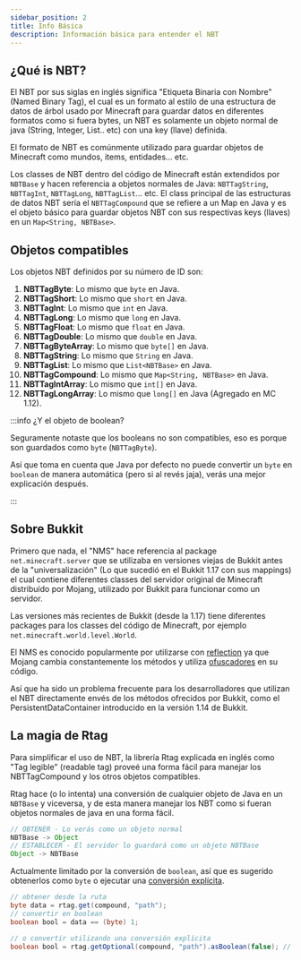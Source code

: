 ```yaml
---
sidebar_position: 2
title: Info Básica
description: Información básica para entender el NBT
---
```


## ¿Qué is NBT?

El NBT por sus siglas en inglés significa "Etiqueta Binaria con Nombre" (Named Binary Tag), el cual es un formato al estilo de una estructura de datos de árbol usado por Minecraft para guardar datos en diferentes formatos como si fuera bytes, un NBT es solamente un objeto normal de java (String, Integer, List.. etc) con una key (llave) definida.

El formato de NBT es comúnmente utilizado para guardar objetos de Minecraft como mundos, items, entidades... etc.

Los classes de NBT dentro del código de Minecraft están extendidos por `NBTBase` y hacen referencia a objetos normales de Java: `NBTTagString`, `NBTTagInt`, `NBTTagLong`, `NBTTagList`... etc. El class principal de las estructuras de datos NBT sería el `NBTTagCompound` que se refiere a un Map en Java y es el objeto básico para guardar objetos NBT con sus respectivas keys (llaves) en un `Map<String, NBTBase>`.

## Objetos compatibles

Los objetos NBT definidos por su número de ID son:

1. **NBTTagByte**: Lo mismo que `byte` en Java.
2. **NBTTagShort**: Lo mismo que `short` en Java.
3. **NBTTagInt**: Lo mismo que `int` en Java.
4. **NBTTagLong**: Lo mismo que `long` en Java.
5. **NBTTagFloat**: Lo mismo que `float` en Java.
6. **NBTTagDouble**: Lo mismo que `double` en Java.
7. **NBTTagByteArray**: Lo mismo que `byte[]` en Java.
8. **NBTTagString**: Lo mismo que `String` en Java.
9. **NBTTagList**: Lo mismo que `List<NBTBase>` en Java.
10. **NBTTagCompound**: Lo mismo que `Map<String, NBTBase>` en Java.
11. **NBTTagIntArray**: Lo mismo que `int[]` en Java.
12. **NBTTagLongArray**: Lo mismo que `long[]` en Java (Agregado en MC 1.12).

:::info ¿Y el objeto de boolean?

Seguramente notaste que los booleans no son compatibles, eso es porque son guardados como `byte` (`NBTTagByte`).

Así que toma en cuenta que Java por defecto no puede convertir un `byte` en `boolean` de manera automática (pero si al revés jaja), verás una mejor explicación después.

:::

## Sobre Bukkit

Primero que nada, el "NMS" hace referencia al package `net.minecraft.server` que se utilizaba en versiones viejas de Bukkit antes de la "universalización" (Lo que sucedió en el Bukkit 1.17 con sus mappings) el cual contiene diferentes classes del servidor original de Minecraft distribuído por Mojang, utilizado por Bukkit para funcionar como un servidor.

Las versiones más recientes de Bukkit (desde la 1.17) tiene diferentes packages para los classes del código de Minecraft, por ejemplo `net.minecraft.world.level.World`.

El NMS es conocido popularmente por utilizarse con [reflection](https://www.oracle.com/technical-resources/articles/java/javareflection.html) ya que Mojang cambia constantemente los métodos y utiliza [ofuscadores](https://www.javatpoint.com/java-obfuscator) en su código.

Así que ha sido un problema frecuente para los desarrolladores que utilizan el NBT directamente envés de los métodos ofrecidos por Bukkit, como el PersistentDataContainer introducido en la versión 1.14 de Bukkit.

## La magia de Rtag

Para simplificar el uso de NBT, la librería Rtag explicada en inglés como "Tag legible" (readable tag) proveé una forma fácil para manejar los NBTTagCompound y los otros objetos compatibles.

Rtag hace (o lo intenta) una conversión de cualquier objeto de Java en un `NBTBase` y viceversa, y de esta manera manejar los NBT como si fueran objetos normales de java en una forma fácil.

```java
// OBTENER - Lo verás como un objeto normal
NBTBase -> Object
// ESTABLECER - El servidor lo guardará como un objeto NBTBase
Object -> NBTBase
```

Actualmente limitado por la conversión de `boolean`, así que es sugerido obtenerlos como `byte` o ejecutar una [conversión explícita](feature/types.md#conversion).

```java
// obtener desde la ruta
byte data = rtag.get(compound, "path");
// convertir en boolean
boolean bool = data == (byte) 1;

// o convertir utilizando una conversión explícita
boolean bool = rtag.getOptional(compound, "path").asBoolean(false); // false por defecto
```